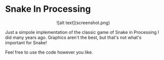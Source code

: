 # Snake In Processing

<p align="center">
![alt text](screenshot.png)
</p>
Just a simpole implementation of the classic game of Snake in Processing I did many years ago. Graphics aren't the best, but that's not what's important for Snake!

Feel free to use the code however you like.


